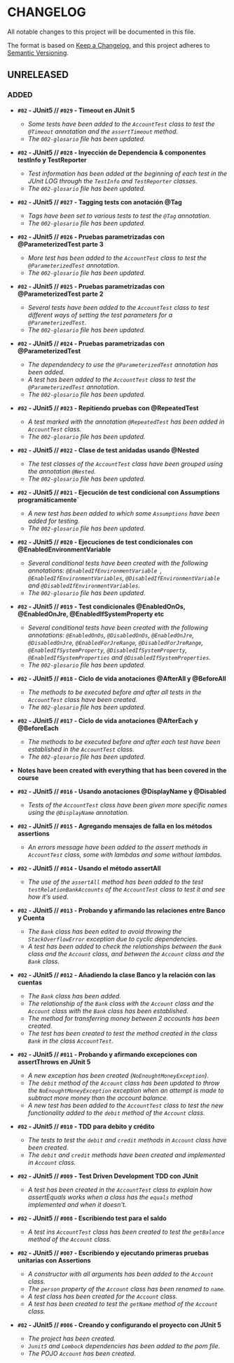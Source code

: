 # CHANGELOG
All notable changes to this project will be documented in this file.

The format is based on [Keep a Changelog](https://keepachangelog.com/en/1.0.0/),
and this project adheres to [Semantic Versioning](https://semver.org/spec/v2.0.0.html).

## UNRELEASED

### ADDED  
- **`#02` - JUnit5 // `#029` - Timeout en JUnit 5**
  - _Some tests have been added to the `AccountTest` class to test the `@Timeout` annotation and the `assertTimeout` method._  
  - _The `002-glosario` file has been updated._
  

- **`#02` - JUnit5 // `#028` - Inyección de Dependencia & componentes testInfo y TestReporter**
  - _Test information has been added at the beginning of each test in the JUnit LOG through the `TestInfo` and `TestReporter` classes._
  - _The `002-glosario` file has been updated._


- **`#02` - JUnit5 // `#027` - Tagging tests con anotación @Tag**
  - _Tags have been set to various tests to test the `@Tag` annotation._ 
  - _The `002-glosario` file has been updated._  


- **`#02` - JUnit5 // `#026` - Pruebas parametrizadas con @ParameterizedTest parte 3**
  - _More test has been added to the `AccountTest` class to test the `@ParameterizedTest` annotation._  
  - _The `002-glosario` file has been updated._  
  

- **`#02` - JUnit5 // `#025` - Pruebas parametrizadas con @ParameterizedTest parte 2**
  - _Several tests have been added to the `AccountTest` class to test different ways of setting the test parameters for a `@ParameterizedTest`._
  - _The `002-glosario` file has been updated._  


- **`#02` - JUnit5 // `#024` - Pruebas parametrizadas con @ParameterizedTest**
  - _The dependendecy to use the `@ParameterizedTest` annotation has been added._  
  - _A test has been added to the `AccountTest` class to test the `@ParameterizedTest` annotation._
  - _The `002-glosario` file has been updated._  
  

- **`#02` - JUnit5 // `#023` - Repitiendo pruebas con @RepeatedTest**
  - _A test marked with the annotation `@RepeatedTest` has been added in `AccountTest` class._  
  - _The `002-glosario` file has been updated._
  

- **`#02` - JUnit5 // `#022` - Clase de test anidadas usando @Nested**
  - _The test classes of the `AccountTest` class have been grouped using the annotation `@Nested`._ 
  - _The `002-glosario` file has been updated._
  

- **`#02` - JUnit5 // `#021` - Ejecución de test condicional con Assumptions programáticamente`**
  - _A new test has been added to which some `Assumptions` have been added for testing._  
  - _The `002-glosario` file has been updated._


- **`#02` - JUnit5 // `#020` - Ejecuciones de test condicionales con @EnabledEnvironmentVariable**  
  - _Several conditional tests have been created with the following annotations: `@EnabledIfEnvironmentVariable `, `@EnabledIfEnvironmentVariables`, `@DisabledIfEnvironmentVariable ` and `@DisabledIfEnvironmentVariables`._
  - _The `002-glosario` file has been updated._  
  

- **`#02` - JUnit5 // `#019` - Test condicionales @EnabledOnOs, @EnabledOnJre, @EnabledIfSystemProperty etc**  
  - _Several conditional tests have been created with the following annotations: `@EnabledOnOs`, `@DisabledOnOs`, `@EnabledOnJre`, `@DisabledOnJre`, `@EnabledForJreRange`, `@DisabledForJreRange`, `@EnabledIfSystemProperty`, `@DisabledIfSystemProperty`, `@EnabledIfSystemProperties` and `@DisabledIfSystemProperties`._  
  - _The `002-glosario` file has been updated._  
  

- **`#02` - JUnit5 // `#018` - Ciclo de vida anotaciones @AfterAll y @BeforeAll**
  - _The methods to be executed before and after all tests in the `AccountTest` class have been created._
  - _The `002-glosario` file has been updated._
  

- **`#02` - JUnit5 // `#017` - Ciclo de vida anotaciones @AfterEach y @BeforeEach**
  - _The methods to be executed before and after each test have been established in the `AccountTest` class._  
  - _The `002-glosario` file has been updated._
  

- **Notes have been created with everything that has been covered in the course**  
  

- **`#02` - JUnit5 // `#016` - Usando anotaciones @DisplayName y @Disabled**
  - _Tests of the `AccountTest` class have been given more specific names using the `@DisplayName` annotation._
  

- **`#02` - JUnit5 // `#015` - Agregando mensajes de falla en los métodos assertions**
  - _An errors message have been added to the assert methods in `AccountTest` class, some with lambdas and some without lambdas._
  

- **`#02` - JUnit5 // `#014` - Usando el método assertAll**
  - _The use of the `assertAll` method has been added to the test `testRelationBankAccounts` of the `AccountTest` class to test it and see how it's used._


- **`#02` - JUnit5 // `#013` - Probando y afirmando las relaciones entre Banco y Cuenta**
  - _The `Bank` class has been edited to avoid throwing the `StackOverflowError` exception due to cyclic dependencies._
  - _A test has been added to check the relationships between the `Bank` class and the `Account` class, and between the `Account` class and the `Bank` class._  
  

- **`#02` - JUnit5 // `#012` - Añadiendo la clase Banco y la relación con las cuentas**
  - _The `Bank` class has been added._
  - _The relationship of the `Bank` class with the `Account` class and the `Account` class with the `Bank` class has been established._
  - _The method for transferring money between 2 accounts has been created._
  - _The test has been created to test the method created in the class `Bank` in the class `AccountTest`._  
  

- **`#02` - JUnit5 // `#011` - Probando y afirmando excepciones con assertThrows en JUnit 5**
  - _A new exception has been created (`NoEnoughtMoneyException`)._
  - _The `debit` method of the `Account` class has been updated to throw the `NoEnoughtMoneyException` exception when an attempt is made to subtract more money than the account balance._
  - _A new test has been added to the `AccountTest` class to test the new functionality added to the `debit` method of the `Account` class._  
  

- **`#02` - JUnit5 // `#010` - TDD para debito y crédito**
  - _The tests to test the `debit` and `credit` methods in `Account` class have been created._
  - _The `debit` and `credit` methods have been created and implemented in `Account` class._
  

- **`#02` - JUnit5 // `#009` - Test Driven Development TDD con JUnit**
  - _A test has been created in the `AccountTest` class to explain how assertEquals works when a class has the `equals` method implemented and when it doesn't._  
  

- **`#02` - JUnit5 // `#008` - Escribiendo test para el saldo**
  - _A test ins `AccountTest` class has been created to test the `getBalance` method of the `Account` class._
  

- **`#02` - JUnit5 // `#007` - Escribiendo y ejecutando primeras pruebas unitarias con Assertions**
  - _A constructor with all arguments has been added to the `Account` class._
  - _The `person` property of the `Account` class has been renamed to `name`._
  - _A test class has been created for the `Account` class._
  - _A test has been created to test the `getName` method of the `Account` class._
    

- **`#02` - JUnit5 // `#006` - Creando y configurando el proyecto con JUnit 5**
  - _The project has been created._  
  - _`Junit5` and `Lombock` dependencies has been added to the pom file._
  - _The POJO `Account` has been created._
  